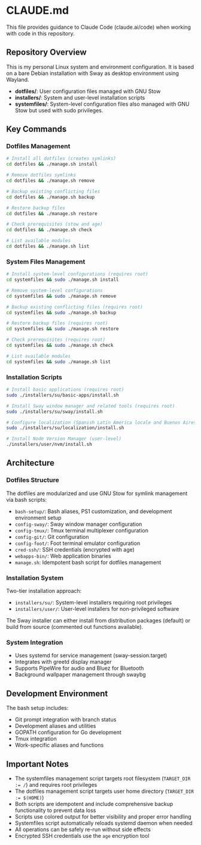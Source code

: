 # CLAUDE.md

This file provides guidance to Claude Code (claude.ai/code) when working with code in this repository.

## Repository Overview

This is my personal Linux system and environment configuration.
It is based on a bare Debian installation with Sway as desktop environment using Wayland.

- **dotfiles/**: User configuration files managed with GNU Stow
- **installers/**: System and user-level installation scripts
- **systemfiles/**: System-level configuration files also managed with GNU Stow but used with sudo privileges.

## Key Commands

### Dotfiles Management
```bash
# Install all dotfiles (creates symlinks)
cd dotfiles && ./manage.sh install

# Remove dotfiles symlinks  
cd dotfiles && ./manage.sh remove

# Backup existing conflicting files
cd dotfiles && ./manage.sh backup

# Restore backup files
cd dotfiles && ./manage.sh restore

# Check prerequisites (stow and age)
cd dotfiles && ./manage.sh check

# List available modules
cd dotfiles && ./manage.sh list
```

### System Files Management
```bash
# Install system-level configurations (requires root)
cd systemfiles && sudo ./manage.sh install

# Remove system-level configurations
cd systemfiles && sudo ./manage.sh remove

# Backup existing conflicting files (requires root)
cd systemfiles && sudo ./manage.sh backup

# Restore backup files (requires root)
cd systemfiles && sudo ./manage.sh restore

# Check prerequisites (requires root)
cd systemfiles && sudo ./manage.sh check

# List available modules
cd systemfiles && sudo ./manage.sh list
```

### Installation Scripts
```bash
# Install basic applications (requires root)
sudo ./installers/su/basic-apps/install.sh

# Install Sway window manager and related tools (requires root)
sudo ./installers/su/sway/install.sh

# Configure localization (Spanish Latin America locale and Buenos Aires timezone) (requires root)
sudo ./installers/su/localization/install.sh

# Install Node Version Manager (user-level)
./installers/user/nvm/install.sh
```

## Architecture

### Dotfiles Structure
The dotfiles are modularized and use GNU Stow for symlink management via bash scripts:
- `bash-setup/`: Bash aliases, PS1 customization, and development environment setup
- `config-sway/`: Sway window manager configuration
- `config-tmux/`: Tmux terminal multiplexer configuration  
- `config-git/`: Git configuration
- `config-foot/`: Foot terminal emulator configuration
- `cred-ssh/`: SSH credentials (encrypted with age)
- `webapps-bin/`: Web application binaries
- `manage.sh`: Idempotent bash script for dotfiles management

### Installation System
Two-tier installation approach:
- `installers/su/`: System-level installers requiring root privileges
- `installers/user/`: User-level installers for non-privileged software

The Sway installer can either install from distribution packages (default) or build from source (commented out functions available).

### System Integration
- Uses systemd for service management (sway-session.target)
- Integrates with greetd display manager
- Supports PipeWire for audio and Bluez for Bluetooth
- Background wallpaper management through swaybg

## Development Environment

The bash setup includes:
- Git prompt integration with branch status
- Development aliases and utilities
- GOPATH configuration for Go development
- Tmux integration
- Work-specific aliases and functions

## Important Notes

- The systemfiles management script targets root filesystem (`TARGET_DIR := /`) and requires root privileges
- The dotfiles management script targets user home directory (`TARGET_DIR := $(HOME)`)
- Both scripts are idempotent and include comprehensive backup functionality to prevent data loss
- Scripts use colored output for better visibility and proper error handling
- Systemfiles script automatically reloads systemd daemon when needed
- All operations can be safely re-run without side effects
- Encrypted SSH credentials use the `age` encryption tool
